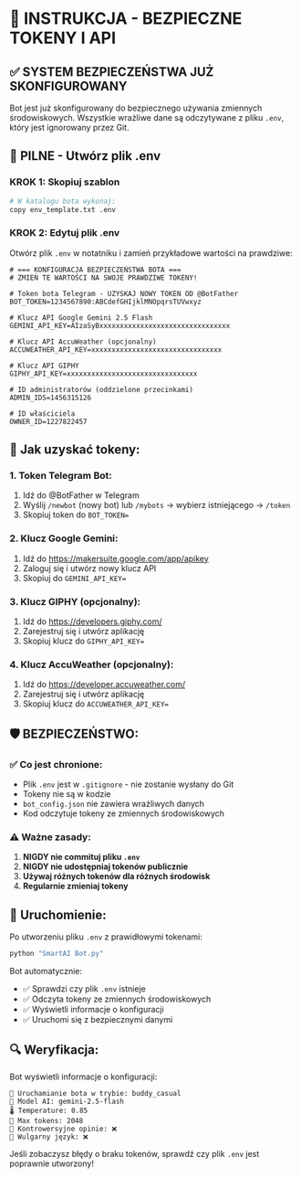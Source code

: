 # 🔐 INSTRUKCJA - BEZPIECZNE TOKENY I API

## ✅ **SYSTEM BEZPIECZEŃSTWA JUŻ SKONFIGUROWANY**

Bot jest już skonfigurowany do bezpiecznego używania zmiennych środowiskowych. Wszystkie wrażliwe dane są odczytywane z pliku `.env`, który jest ignorowany przez Git.

## 🚨 **PILNE - Utwórz plik .env**

### **KROK 1: Skopiuj szablon**
```bash
# W katalogu bota wykonaj:
copy env_template.txt .env
```

### **KROK 2: Edytuj plik .env**
Otwórz plik `.env` w notatniku i zamień przykładowe wartości na prawdziwe:

```env
# === KONFIGURACJA BEZPIECZEŃSTWA BOTA ===
# ZMIEŃ TE WARTOŚCI NA SWOJE PRAWDZIWE TOKENY!

# Token bota Telegram - UZYSKAJ NOWY TOKEN OD @BotFather
BOT_TOKEN=1234567890:ABCdefGHIjklMNOpqrsTUVwxyz

# Klucz API Google Gemini 2.5 Flash
GEMINI_API_KEY=AIzaSyBxxxxxxxxxxxxxxxxxxxxxxxxxxxxxxxx

# Klucz API AccuWeather (opcjonalny)
ACCUWEATHER_API_KEY=xxxxxxxxxxxxxxxxxxxxxxxxxxxxxxxx

# Klucz API GIPHY
GIPHY_API_KEY=xxxxxxxxxxxxxxxxxxxxxxxxxxxxxxxx

# ID administratorów (oddzielone przecinkami)
ADMIN_IDS=1456315126

# ID właściciela
OWNER_ID=1227822457
```

## 🔑 **Jak uzyskać tokeny:**

### **1. Token Telegram Bot:**
1. Idź do @BotFather w Telegram
2. Wyślij `/newbot` (nowy bot) lub `/mybots` -> wybierz istniejącego -> `/token`
3. Skopiuj token do `BOT_TOKEN=`

### **2. Klucz Google Gemini:**
1. Idź do https://makersuite.google.com/app/apikey
2. Zaloguj się i utwórz nowy klucz API
3. Skopiuj do `GEMINI_API_KEY=`

### **3. Klucz GIPHY (opcjonalny):**
1. Idź do https://developers.giphy.com/
2. Zarejestruj się i utwórz aplikację
3. Skopiuj klucz do `GIPHY_API_KEY=`

### **4. Klucz AccuWeather (opcjonalny):**
1. Idź do https://developer.accuweather.com/
2. Zarejestruj się i utwórz aplikację
3. Skopiuj klucz do `ACCUWEATHER_API_KEY=`

## 🛡️ **BEZPIECZEŃSTWO:**

### ✅ **Co jest chronione:**
- Plik `.env` jest w `.gitignore` - nie zostanie wysłany do Git
- Tokeny nie są w kodzie
- `bot_config.json` nie zawiera wrażliwych danych
- Kod odczytuje tokeny ze zmiennych środowiskowych

### ⚠️ **Ważne zasady:**
1. **NIGDY nie commituj pliku `.env`**
2. **NIGDY nie udostępniaj tokenów publicznie**
3. **Używaj różnych tokenów dla różnych środowisk**
4. **Regularnie zmieniaj tokeny**

## 🚀 **Uruchomienie:**

Po utworzeniu pliku `.env` z prawidłowymi tokenami:

```bash
python "SmartAI Bot.py"
```

Bot automatycznie:
- ✅ Sprawdzi czy plik `.env` istnieje
- ✅ Odczyta tokeny ze zmiennych środowiskowych
- ✅ Wyświetli informacje o konfiguracji
- ✅ Uruchomi się z bezpiecznymi danymi

## 🔍 **Weryfikacja:**

Bot wyświetli informacje o konfiguracji:
```
🤖 Uruchamianie bota w trybie: buddy_casual
🧠 Model AI: gemini-2.5-flash
🌡️ Temperature: 0.85
🎯 Max tokens: 2048
🔞 Kontrowersyjne opinie: ❌
🤬 Wulgarny język: ❌
```

Jeśli zobaczysz błędy o braku tokenów, sprawdź czy plik `.env` jest poprawnie utworzony! 